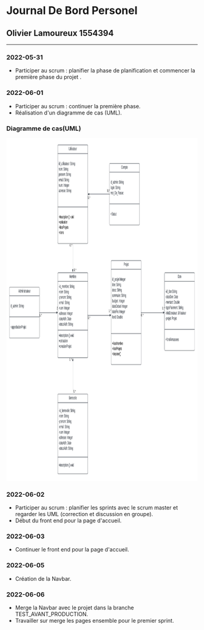 # Journal De Bord Personel

## Olivier Lamoureux 1554394

***

### 2022-05-31
- Participer au scrum : planifier la phase de planification et commencer la première phase du projet .<br>

### 2022-06-01
- Participer au scrum : continuer la première phase.<br>
- Réalisation d'un diagramme de cas (UML).<br>

### Diagramme de cas(UML)
  <img src="Image\image_journal_Olivier\Uml_diagramme_de_cas_Olivier.png" width="900" height="900" alt="diagramme">

### 2022-06-02
- Participer au scrum : planifier les sprints avec le scrum master et regarder les UML (correction et discussion en groupe).<br>
- Début du front end pour la page d'accueil.<br>

### 2022-06-03
- Continuer le front end pour la page d'accueil.<br> 

### 2022-06-05
- Création de la Navbar.<br> 

### 2022-06-06
- Merge la Navbar avec le projet dans la branche TEST_AVANT_PRODUCTION.<br>  
- Travailler sur merge les pages ensemble pour le premier sprint.<br>
